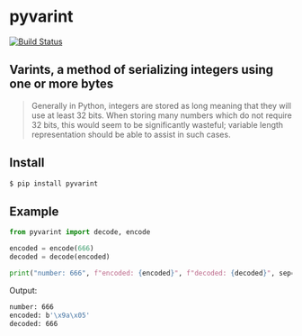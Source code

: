 # pyvarint

[![Build Status](https://drone.autonomic.zone/api/badges/hyperpy/pyvarint/status.svg)](https://drone.autonomic.zone/hyperpy/pyvarint)

## Varints, a method of serializing integers using one or more bytes

> Generally in Python, integers are stored as long meaning that they will use
> at least 32 bits. When storing many numbers which do not require 32 bits,
> this would seem to be significantly wasteful; variable length representation
> should be able to assist in such cases.

## Install

```sh
$ pip install pyvarint
```

## Example

```python
from pyvarint import decode, encode

encoded = encode(666)
decoded = decode(encoded)

print("number: 666", f"encoded: {encoded}", f"decoded: {decoded}", sep="\n")
```

Output:

```sh
number: 666
encoded: b'\x9a\x05'
decoded: 666
```
